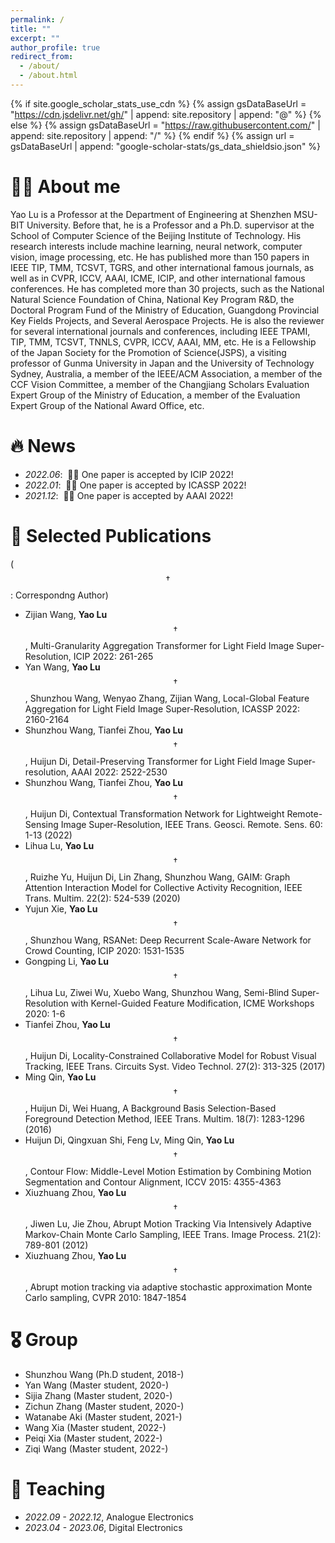 ```yaml
---
permalink: /
title: ""
excerpt: ""
author_profile: true
redirect_from: 
  - /about/
  - /about.html
---
```


{% if site.google_scholar_stats_use_cdn %}
{% assign gsDataBaseUrl = "https://cdn.jsdelivr.net/gh/" | append: site.repository | append: "@" %}
{% else %}
{% assign gsDataBaseUrl = "https://raw.githubusercontent.com/" | append: site.repository | append: "/" %}
{% endif %}
{% assign url = gsDataBaseUrl | append: "google-scholar-stats/gs_data_shieldsio.json" %}

<span class='anchor' id='about-me'></span>

# 🤵🏻 About me
Yao Lu is a Professor at the Department of Engineering at Shenzhen MSU-BIT University. Before that, he is a Professor and a Ph.D. supervisor at the School of Computer Science of the Beijing Institute of Technology. His research interests include machine learning, neural network, computer vision, image processing, etc. He has published more than 150 papers in IEEE TIP, TMM, TCSVT, TGRS, and other international famous journals, as well as in CVPR, ICCV, AAAI, ICME, ICIP, and other international famous conferences. He has completed more than 30 projects, such as the National Natural Science Foundation of China, National Key Program R&D, the Doctoral Program Fund of the Ministry of Education, Guangdong Provincial Key Fields Projects, and Several Aerospace Projects. He is also the reviewer for several international journals and conferences, including IEEE TPAMI, TIP, TMM, TCSVT, TNNLS, CVPR, ICCV, AAAI, MM, etc. He is a Fellowship of the Japan Society for the Promotion of Science(JSPS), a visiting professor of Gunma University in Japan and the University of Technology Sydney, Australia, a member of the IEEE/ACM Association, a member of the CCF Vision Committee, a member of the Changjiang Scholars Evaluation Expert Group of the Ministry of Education, a member of the Evaluation Expert Group of the National Award Office, etc.

# 🔥 News
- *2022.06*: &nbsp;🎉🎉 One paper is accepted by ICIP 2022!
- *2022.01*: &nbsp;🎉🎉 One paper is accepted by ICASSP 2022!
- *2021.12*: &nbsp;🎉🎉 One paper is accepted by AAAI 2022!

# 📝 Selected Publications 
($$\dagger$$: Correspondng Author)
- Zijian Wang, **Yao Lu**$$\dagger$$, Multi-Granularity Aggregation Transformer for Light Field Image Super-Resolution, ICIP 2022: 261-265
- Yan Wang, **Yao Lu**$$\dagger$$, Shunzhou Wang, Wenyao Zhang, Zijian Wang, Local-Global Feature Aggregation for Light Field Image Super-Resolution, ICASSP 2022: 2160-2164
- Shunzhou Wang, Tianfei Zhou, **Yao Lu**$$\dagger$$, Huijun Di, Detail-Preserving Transformer for Light Field Image Super-resolution, AAAI 2022: 2522-2530
- Shunzhou Wang, Tianfei Zhou, **Yao Lu**$$\dagger$$, Huijun Di, Contextual Transformation Network for Lightweight Remote-Sensing Image Super-Resolution, IEEE Trans. Geosci. Remote. Sens. 60: 1-13 (2022)
- Lihua Lu, **Yao Lu**$$\dagger$$, Ruizhe Yu, Huijun Di, Lin Zhang, Shunzhou Wang, GAIM: Graph Attention Interaction Model for Collective Activity Recognition, IEEE Trans. Multim. 22(2): 524-539 (2020)
- Yujun Xie, **Yao Lu**$$\dagger$$, Shunzhou Wang, RSANet: Deep Recurrent Scale-Aware Network for Crowd Counting, ICIP 2020: 1531-1535
- Gongping Li, **Yao Lu**$$\dagger$$, Lihua Lu, Ziwei Wu, Xuebo Wang, Shunzhou Wang, Semi-Blind Super-Resolution with Kernel-Guided Feature Modification, ICME Workshops 2020: 1-6
- Tianfei Zhou, **Yao Lu**$$\dagger$$, Huijun Di, Locality-Constrained Collaborative Model for Robust Visual Tracking, IEEE Trans. Circuits Syst. Video Technol. 27(2): 313-325 (2017)
- Ming Qin, **Yao Lu**$$\dagger$$, Huijun Di, Wei Huang, A Background Basis Selection-Based Foreground Detection Method, IEEE Trans. Multim. 18(7): 1283-1296 (2016)
- Huijun Di, Qingxuan Shi, Feng Lv, Ming Qin, **Yao Lu**$$\dagger$$, Contour Flow: Middle-Level Motion Estimation by Combining Motion Segmentation and Contour Alignment, ICCV 2015: 4355-4363
- Xiuzhuang Zhou, **Yao Lu**$$\dagger$$, Jiwen Lu, Jie Zhou, Abrupt Motion Tracking Via Intensively Adaptive Markov-Chain Monte Carlo Sampling, IEEE Trans. Image Process. 21(2): 789-801 (2012)
- Xiuzhuang Zhou, **Yao Lu**$$\dagger$$, Abrupt motion tracking via adaptive stochastic approximation Monte Carlo sampling, CVPR 2010: 1847-1854

# 🎖 Group
- Shunzhou Wang (Ph.D student, 2018-)
- Yan Wang (Master student, 2020-)
- Sijia Zhang (Master student, 2020-)
- Zichun Zhang (Master student, 2020-)
- Watanabe Aki (Master student, 2021-)
- Wang Xia (Master student, 2022-)
- Peiqi Xia (Master student, 2022-)
- Ziqi Wang (Master student, 2022-)


# 💬 Teaching
- *2022.09 - 2022.12*, Analogue Electronics 
- *2023.04 - 2023.06*, Digital Electronics

